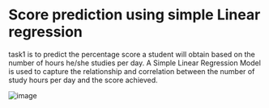 # Score prediction using simple Linear regression
task1 is to predict the percentage score a student will obtain based on the number of hours he/she studies per day. A Simple Linear Regression Model is used to capture the relationship and correlation between the number of study hours per day and the score achieved.

![image](https://user-images.githubusercontent.com/74374493/125065300-4840f200-e0cf-11eb-80dc-0bde144bb261.png)

